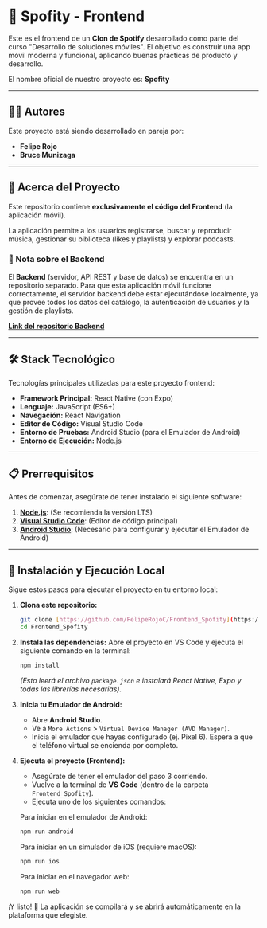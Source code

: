 # 🎵 Spofity - Frontend

Este es el frontend de un **Clon de Spotify** desarrollado como parte del curso "Desarrollo de soluciones móviles". El objetivo es construir una app móvil moderna y funcional, aplicando buenas prácticas de producto y desarrollo.

El nombre oficial de nuestro proyecto es: **Spofity**

---

## 🧑‍💻 Autores

Este proyecto está siendo desarrollado en pareja por:

* **Felipe Rojo**
* **Bruce Munizaga**

---

## 📱 Acerca del Proyecto

Este repositorio contiene **exclusivamente el código del Frontend** (la aplicación móvil).

La aplicación permite a los usuarios registrarse, buscar y reproducir música, gestionar su biblioteca (likes y playlists) y explorar podcasts.

### 🔌 Nota sobre el Backend

El **Backend** (servidor, API REST y base de datos) se encuentra en un repositorio separado. Para que esta aplicación móvil funcione correctamente, el servidor backend debe estar ejecutándose localmente, ya que provee todos los datos del catálogo, la autenticación de usuarios y la gestión de playlists.

[**Link del repositorio Backend**](https://github.com/BruceMunizaga/Spofity-BACKEND)

---

## 🛠️ Stack Tecnológico

Tecnologías principales utilizadas para este proyecto frontend:

* **Framework Principal:** React Native (con Expo)
* **Lenguaje:** JavaScript (ES6+)
* **Navegación:** React Navigation
* **Editor de Código:** Visual Studio Code
* **Entorno de Pruebas:** Android Studio (para el Emulador de Android)
* **Entorno de Ejecución:** Node.js

---

## 📋 Prerrequisitos

Antes de comenzar, asegúrate de tener instalado el siguiente software:

1.  [**Node.js**](https://nodejs.org/): (Se recomienda la versión LTS)
2.  [**Visual Studio Code**](https://code.visualstudio.com/): (Editor de código principal)
3.  [**Android Studio**](https://developer.android.com/studio): (Necesario para configurar y ejecutar el Emulador de Android)

---

## 🚀 Instalación y Ejecución Local

Sigue estos pasos para ejecutar el proyecto en tu entorno local:

1.  **Clona este repositorio:**
    ```bash
    git clone [https://github.com/FelipeRojoC/Frontend_Spofity](https://github.com/FelipeRojoC/Frontend_Spofity)
    cd Frontend_Spofity
    ```

2.  **Instala las dependencias:**
    Abre el proyecto en VS Code y ejecuta el siguiente comando en la terminal:
    ```bash
    npm install
    ```
    *(Esto leerá el archivo `package.json` e instalará React Native, Expo y todas las librerías necesarias).*

3.  **Inicia tu Emulador de Android:**
    * Abre **Android Studio**.
    * Ve a `More Actions` > `Virtual Device Manager (AVD Manager)`.
    * Inicia el emulador que hayas configurado (ej. Pixel 6). Espera a que el teléfono virtual se encienda por completo.

4.  **Ejecuta el proyecto (Frontend):**
    * Asegúrate de tener el emulador del paso 3 corriendo.
    * Vuelve a la terminal de **VS Code** (dentro de la carpeta `Frontend_Spofity`).
    * Ejecuta uno de los siguientes comandos:

    Para iniciar en el emulador de Android:
    ```bash
    npm run android
    ```

    Para iniciar en un simulador de iOS (requiere macOS):
    ```bash
    npm run ios
    ```

    Para iniciar en el navegador web:
    ```bash
    npm run web
    ```

¡Y listo! 🎉 La aplicación se compilará y se abrirá automáticamente en la plataforma que elegiste.